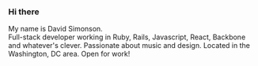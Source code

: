### Hi there 

My name is David Simonson.  
Full-stack developer working in Ruby, Rails, Javascript, React, Backbone and whatever's clever.
Passionate about music and design.
Located in the Washington, DC area.
Open for work!

